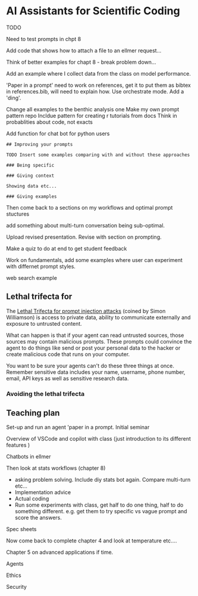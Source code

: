 # AI Assistants for Scientific Coding

TODO

Need to test prompts in chpt 8

Add code that shows how to attach a file to an ellmer request... 

Think of better examples for chapt 8 - break problem down... 

Add an example where I collect data from the class on model performance.

'Paper in a prompt' need to work on references, get it to put them as bibtex in references.bib, will need to explain how. 
Use orchestrate mode. 
Add a 'ding'. 


Change all examples to the benthic analysis one
Make my own prompt pattern repo
Incldue pattern for creating r tutorials from docs
Think in probablities about code, not exacts

Add function for chat bot for python users

```
## Improving your prompts

TODO Insert some examples comparing with and without these approaches

### Being specific

### Giving context

Showing data etc... 

### Giving examples 
```

Then come back to a sections on my workflows and optimal prompt stuctures

add something about multi-turn conversation being sub-optimal. 

Upload revised presentation. Revise with section on prompting. 

Make a quiz to do at end to get student feedback

Work on fundamentals, add some examples where user can experiment with differnet prompt styles. 

web search example

## Lethal trifecta for 

The [Lethal Trifecta for prompt injection attacks](https://simonwillison.net/2025/Aug/9/bay-area-ai/) (coined by Simon Williamson) is access to private data, ability to communicate externally and exposure to untrusted content. 

What can happen is that if your agent can read untrusted sources, those sources may contain malicious prompts. These prompts could convince the agent to do things like send or post your personal data to the hacker or create malicious code that runs on your computer. 

You want to be sure your agents can't do these three things at once. Remember sensitive data includes your name, username, phone number, email, API keys as well as sensitive research data. 

### Avoiding the lethal trifecta 

## Teaching plan


Set-up and run an agent 'paper in a prompt. 
Initial seminar

Overview of VSCode and copilot with class (just introduction to its different features )

Chatbots in ellmer 

Then look at stats workflows (chapter 8)
- asking problem solving. Include diy stats bot again. Compare multi-turn etc...
- Implementation advice
- Actual coding 
- Run some experiments with class, get half to do one thing, half to do something different. e.g. get them to try specific vs vague prompt and score the answers. 

Spec sheets 

Now come back to complete chapter 4 and look at temperature etc.... 

Chapter 5 on advanced applications if time. 

Agents

Ethics 

Security 